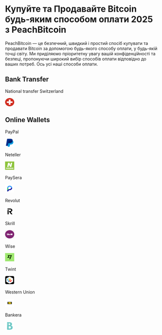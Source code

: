 <body class="payment-methods-page">

# Купуйте та Продавайте Bitcoin будь-яким способом оплати 2025 з PeachBitcoin

PeachBitcoin — це безпечний, швидкий і простий спосіб купувати та продавати Bitcoin за допомогою будь-якого способу оплати, у будь-якій точці світу. Ми приділяємо пріоритетну увагу вашій конфіденційності та безпеці, пропонуючи широкий вибір способів оплати відповідно до ваших потреб. Ось усі наші способи оплати.

## Bank Transfer

<div class="payment-grid">
    <div class="payment-grid-item">
        <p>National transfer Switzerland</p> 
        <img src="/img/faq/logoimg/nationalswitzer.png" width="30px" height="27px" alt="Купуйте біткоїн за допомогою National transfer Switzerland, Продавайте біткоїн за допомогою National transfer Switzerland">
    </div>
</div>

## Online Wallets

<div class="payment-grid">
    <div class="payment-grid-item">
        <p>PayPal</p> 
        <img src="/img/faq/logoimg/paypal.png" width="30px" height="27px" alt="Купуйте біткоїн за допомогою PayPal, Продавайте біткоїн за допомогою PayPal">
    </div>
    <div class="payment-grid-item">
        <p>Neteller</p> 
        <img src="/img/faq/logoimg/neteller.png" width="30px" height="27px" alt="Купуйте біткоїн за допомогою Neteller, Продавайте біткоїн за допомогою Neteller">
    </div>
    <div class="payment-grid-item">
        <p>PaySera</p> 
        <img src="/img/faq/logoimg/paysera.png" width="30px" height="27px" alt="Купуйте біткоїн за допомогою PaySera, Продавайте біткоїн за допомогою PaySera">
    </div>
    <div class="payment-grid-item">
        <p>Revolut</p> 
        <img src="/img/faq/logoimg/revolut.png" width="30px" height="27px" alt="Купуйте біткоїн за допомогою Revolut, Продавайте біткоїн за допомогою Revolut">
    </div>
    <div class="payment-grid-item">
        <p>Skrill</p> 
        <img src="/img/faq/logoimg/skrill.png" width="30px" height="27px" alt="Купуйте біткоїн за допомогою Skrill, Продавайте біткоїн за допомогою Skrill">
    </div>
    <div class="payment-grid-item">
        <p>Wise</p> 
        <img src="/img/faq/logoimg/wise.png" width="30px" height="27px" alt="Купуйте біткоїн за допомогою Wise, Продавайте біткоїн за допомогою Wise">
    </div>
    <div class="payment-grid-item">
        <p>Twint</p> 
        <img src="/img/faq/logoimg/twint.png" width="30px" height="27px" alt="Buy Bitcoin with Twint, Sell Bitcoin with Twint">
    </div>
    <div class="payment-grid-item">
        <p>Western Union</p> 
        <img src="/img/faq/logoimg/westernunion.png" width="30px" height="27px" alt="Купуйте біткоїн за допомогою Western Union, Продавайте біткоїн за допомогою Western Union">
    </div>
    <div class="payment-grid-item">
        <p>Bankera</p> 
        <img src="/img/faq/logoimg/bankera.png" width="30px" height="27px" alt="Купуйте біткоїн за допомогою Bankera, Продавайте біткоїн за допомогою Bankera">
    </div>
</div>
</body>
